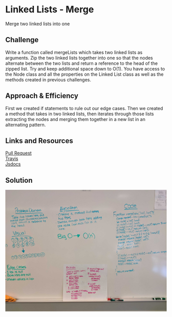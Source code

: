 # Linked Lists - Merge 
Merge two linked lists into one


## Challenge
Write a function called mergeLists which takes two linked lists as arguments. Zip the two linked lists together into one so that the nodes alternate between the two lists and return a reference to the head of the zipped list. Try and keep additional space down to O(1). You have access to the Node class and all the properties on the Linked List class as well as the methods created in previous challenges.

## Approach & Efficiency
First we created if statements to rule out our edge cases. Then we created a method that takes in two linked lists, then iterates through those lists extracting the nodes and merging them together in a new list in an alternating pattern.


## Links and Resources
[Pull Request](https://github.com/nataliealway-401-advanced-javascript/data-structures-and-algorithms/pull/6) <br>
[Travis](https://www.travis-ci.com/nataliealway-401-advanced-javascript/data-structures-and-algorithms) <br>
[Jsdocs](https://github.com/nataliealway-401-advanced-javascript/data-structures-and-algorithms/tree/ll-merge/docs)

## Solution
![whiteboard](../assets/llmergeWB.jpg)
